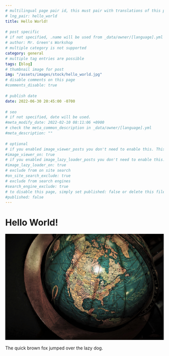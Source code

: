 ```yaml
---
# multilingual page pair id, this must pair with translations of this page. (This name must be unique)
# lng_pair: hello_world
title: Hello World!

# post specific
# if not specified, .name will be used from _data/owner/[language].yml
# author: Mr. Green's Workshop
# multiple category is not supported
category: general
# multiple tag entries are possible
tags: [blog]
# thumbnail image for post
img: "/assets/images/stock/hello_world.jpg"
# disable comments on this page
#comments_disable: true

# publish date
date: 2022-06-30 20:45:00 -0700

# seo
# if not specified, date will be used.
#meta_modify_date: 2022-02-10 08:11:06 +0900
# check the meta_common_description in _data/owner/[language].yml
#meta_description: ""

# optional
# if you enabled image_viewer_posts you don't need to enable this. This is only if image_viewer_posts = false
#image_viewer_on: true
# if you enabled image_lazy_loader_posts you don't need to enable this. This is only if image_lazy_loader_posts = false
#image_lazy_loader_on: true
# exclude from on site search
#on_site_search_exclude: true
# exclude from search engines
#search_engine_exclude: true
# to disable this page, simply set published: false or delete this file
#published: false
---
```


# Hello World!

![Hello World](/assets/images/stock/hello_world.jpg)

The quick brown fox jumped over the lazy dog.

